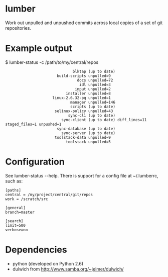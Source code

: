 lumber
======

Work out unpulled and unpushed commits across local copies of a set of git
repositories.

Example output
==============

   $ lumber-status -c /path/to/my/central/repos 

                                  blktap (up to date)
                           build-scripts unpulled=9
                                    docs unpulled=72
                                     idl unpulled=3
                                   input unpulled=2
                               installer unpulled=8
                         linux-2.6.32-pq unpulled=1
                                 manager unpulled=146
                                 scripts (up to date)
                          selinux-policy unpulled=43
                                sync-cli (up to date)
                             sync-client (up to date) diff_lines=11 staged_files=1 unpushed=1
                           sync-database (up to date)
                             sync-server (up to date)
                          toolstack-data unpulled=9
                               toolstack unpulled=5
 


Configuration
=============

See lumber-status --help. There is support for a config file at ~/.lumberrc, such as:

    [paths]
    central = /my/project/central/git/repos
    work = /scratch/src

    [general]
    branch=master

    [search]
    limit=500
    verbose=no


Dependencies
============

 * python (developed on Python 2.6)
 * dulwich from http://www.samba.org/~jelmer/dulwich/



